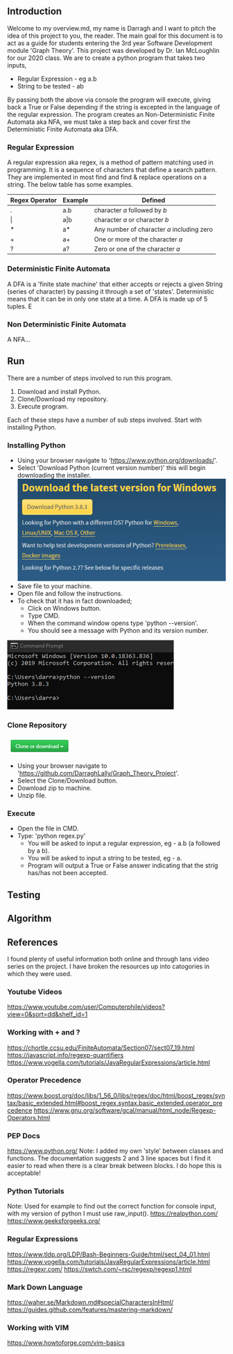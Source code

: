## Introduction
Welcome to my overview.md, my name is Darragh and I want to pitch the idea of this project to you, the reader. The main goal for this document is to act as a guide for students entering the 3rd year Software Development module 'Graph Theory'. This project was developed by Dr. Ian McLoughlin for our 2020 class. We are to create a python program that takes two inputs,

* Regular Expression - eg a.b
* String to be tested - ab

By passing both the above via console the program will execute, giving back a True or False depending if the string is excepted in the language of the regular expression. The program creates an Non-Deterministic Finite Automata aka NFA, we must take a step back and cover first the Deterministic Finite Automata aka DFA.

### Regular Expression
A regular expression aka regex, is a method of pattern matching used in programming. It is a sequence of characters that define a search pattern. They are implemented in most find and find \& replace operations on a string. The below table has some examples.

Regex Operator | Example | Defined 
---------- | ---------- | ----------
 . | a.b | character *a* followed by *b*
 \| | a\|b | character *a* or character *b*
 \* | a\* | Any number of character *a* including zero
 \+ | a\+ | One or more of the character *a*
 \? | a\? | Zero or one of the character *a*

### Deterministic Finite Automata
A DFA is a 'finite state machine' that either accepts or rejects a given String (series of character) by passing it through a set of 'states'. Deterministic means that it can be in only one state at a time. A DFA is made up of 5 tuples.
&Epsilon; 

### Non Deterministic Finite Automata
A NFA...

## Run
There are a number of steps involved to run this program.
1. Download and install Python.
2. Clone/Download my repository.
3. Execute program.

Each of these steps have a number of sub steps involved. Start with installing Python.
### Installing Python
* Using your browser navigate to 'https://www.python.org/downloads/'.
* Select 'Download Python (current version number)' this will begin downloading the installer.
![Python Download button](./images/pythonButton.png)
* Save file to your machine.
* Open file and follow the instructions.
* To check that it has in fact downloaded;
	* Click on Windows button.
	* Type CMD.
	* When the command window opens type 'python --version'.
	* You should see a message with Python and its version number.

![CMD line](./images/pythonVersion.png)

### Clone Repository
![Clone / Download button](./images/clone.png)
* Using your browser navigate to 'https://github.com/DarraghLally/Graph_Theory_Project'.
* Select the Clone/Download button.
* Download zip to machine.
* Unzip file.

### Execute
* Open the file in CMD.
* Type: 'python regex.py'
	* You will be asked to input a regular expression, eg - a.b (a followed by a b).
	* You will be asked to input a string to be tested, eg - a. 
	* Program will output a True or False answer indicating that the strig has/has not been accepted.


## Testing


## Algorithm


## References
I found plenty of useful information both online and through Ians video series on the project. I have broken the resources up into catogories in which they were used.

### Youtube Videos
https://www.youtube.com/user/Computerphile/videos?view=0&sort=dd&shelf_id=1

### Working with \+ and \?
https://chortle.ccsu.edu/FiniteAutomata/Section07/sect07_19.html
https://javascript.info/regexp-quantifiers
https://www.vogella.com/tutorials/JavaRegularExpressions/article.html

### Operator Precedence
https://www.boost.org/doc/libs/1_56_0/libs/regex/doc/html/boost_regex/syntax/basic_extended.html#boost_regex.syntax.basic_extended.operator_precedence
https://www.gnu.org/software/gcal/manual/html_node/Regexp-Operators.html

### PEP Docs
https://www.python.org/
Note: I added my own 'style' between classes and functions. The documentation suggests 2 and 3 line spaces but I find it easier to read when there is a clear break between blocks. I do hope this is acceptable!

### Python Tutorials
Note: Used for example to find out the correct function for console input, with my version of python I must use raw_input\(\).
https://realpython.com/
https://www.geeksforgeeks.org/

### Regular Expressions
https://www.tldp.org/LDP/Bash-Beginners-Guide/html/sect_04_01.html
https://www.vogella.com/tutorials/JavaRegularExpressions/article.html
https://regexr.com/
https://swtch.com/~rsc/regexp/regexp1.html

### Mark Down Language
https://waher.se/Markdown.md#specialCharactersInHtml/
https://guides.github.com/features/mastering-markdown/

### Working with VIM
https://www.howtoforge.com/vim-basics


